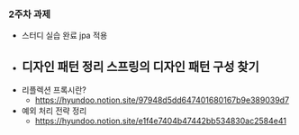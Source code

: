 ### 2주차 과제

- 스터디 실습 완료 jpa 적용
- 디자인 패턴 정리 스프링의 디자인 패턴 구성 찾기
  - 
- 리플렉션 프록시란?
  - https://hyundoo.notion.site/97948d5dd647401680167b9e389039d7
- 예외 처리 전략 정리
  - https://hyundoo.notion.site/e1f4e7404b47442bb534830ac2584e41